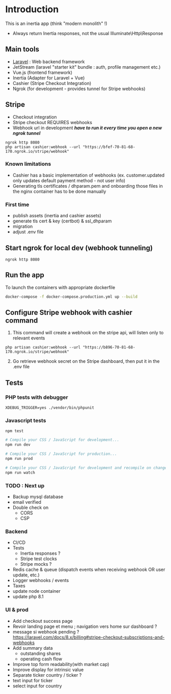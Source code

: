 # Introduction
This is an inertia app (think "modern monolith" !)
*  Always return Inertia responses, not the usual Illuminate\Http\Response

## Main tools
 * [Laravel](https://laravel.com) : Web backend framework
 * JetStream (laravel "starter kit" bundle : auth, profile management etc.)
 * Vue.js (frontend framework)
 * Inertia (Adapter for Laravel + Vue)
 * Cashier (Stripe Checkout Integration)
 * Ngrok (for development - provides tunnel for Stripe webhooks)

## Stripe
* Checkout integration
* Stripe checkout REQUIRES webhooks
* Webhook url in development ***have to run it every time you open a new ngrok tunnel***
```shell
ngrok http 8080
php artisan cashier:webhook --url "https://bfef-70-81-68-170.ngrok.io/stripe/webhook"
``` 

### Known limitations
* Cashier has a basic implementation of webhooks (ex. customer.updated only updates default payment method - not user info)
* Generating tls certificates / dhparam.pem and onboarding those files in the nginx container has to be done manually 

### First time
* publish assets (inertia and cashier assets)
* generate tls cert & key (certbot) & ssl_dhparam
* migration
* adjust .env file

## Start ngrok for local dev (webhook tunneling)
```shell
ngrok http 8080
```

## Run the app
To launch the containers with appropriate dockerfile
```sh
docker-compose -f docker-compose.production.yml up --build
```

## Configure Stripe webhook with cashier command
1. This command will create a webhook on the stripe api, will listen only to relevant events
```shell
php artisan cashier:webhook --url "https://b896-70-81-68-170.ngrok.io/stripe/webhook"
```
2. Go retrieve webhook secret on the Stripe dashboard, then put it in the .env file

## Tests

### PHP tests with debugger
```shell
XDEBUG_TRIGGER=yes ./vendor/bin/phpunit
```

### Javascript tests
```shell
npm test
```

```sh
# Compile your CSS / JavaScript for development...
npm run dev

# Compile your CSS / JavaScript for production...
npm run prod

# Compile your CSS / JavaScript for development and recompile on change...
npm run watch
```

### TODO : Next up
* Backup mysql database
* email verified
* Double check on
  * CORS
  * CSP

### Backend
* CI/CD
* Tests
  * Inertia responses ?
  * Stripe test clocks
  * Stripe mocks ?
* Redis cache & queue (dispatch events when receiving webhook OR user update, etc.)
* Logger webhooks / events
* Taxes
* update node container
* update php 8.1

### UI & prod
* Add checkout success page
* Revoir landing page et menu ; navigation vers home sur dashboard ?
* message si webhook pending ? https://laravel.com/docs/8.x/billing#stripe-checkout-subscriptions-and-webhooks
* Add summary data
    * outstanding shares
    * operating cash flow
* Improve top form readability(with market cap)
* Improve display for intrinsic value
* Separate ticker country / ticker ?
* text input for ticker
* select input for country
